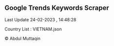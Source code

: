

## Google Trends Keywords Scraper 
 
Last Update 24-02-2023 , 14:48:28

Country List :
VIETNAM.json



© Abdul Muttaqin 
